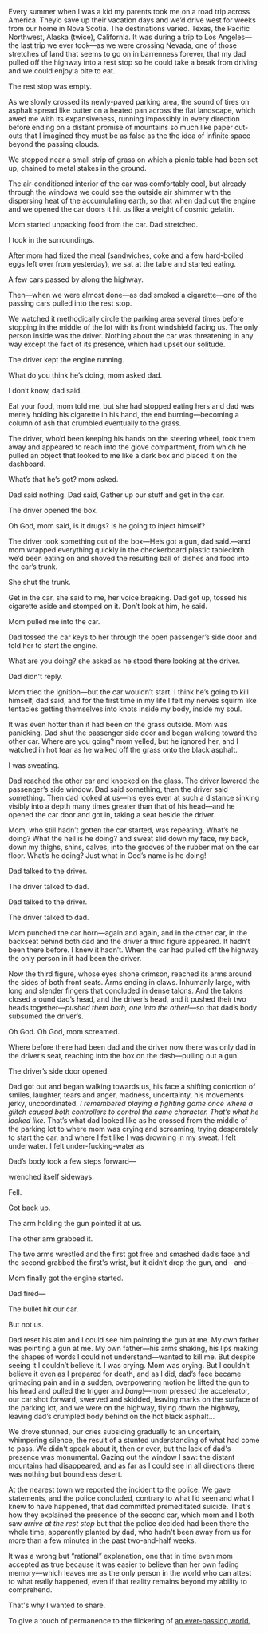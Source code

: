 Every summer when I was a kid my parents took me on a road trip across America. They’d save up their vacation days and we’d drive west for weeks from our home in Nova Scotia. The destinations varied. Texas, the Pacific Northwest, Alaska (twice), California. It was during a trip to Los Angeles—the last trip we ever took—as we were crossing Nevada, one of those stretches of land that seems to go on in barrenness forever, that my dad pulled off the highway into a rest stop so he could take a break from driving and we could enjoy a bite to eat.

The rest stop was empty.

As we slowly crossed its newly-paved parking area, the sound of tires on asphalt spread like butter on a heated pan across the flat landscape, which awed me with its expansiveness, running impossibly in every direction before ending on a distant promise of mountains so much like paper cut-outs that I imagined they must be as false as the the idea of infinite space beyond the passing clouds.

We stopped near a small strip of grass on which a picnic table had been set up, chained to metal stakes in the ground.

The air-conditioned interior of the car was comfortably cool, but already through the windows we could see the outside air shimmer with the dispersing heat of the accumulating earth, so that when dad cut the engine and we opened the car doors it hit us like a weight of cosmic gelatin.

Mom started unpacking food from the car. Dad stretched.

I took in the surroundings.

After mom had fixed the meal (sandwiches, coke and a few hard-boiled eggs left over from yesterday), we sat at the table and started eating.

A few cars passed by along the highway.

Then—when we were almost done—as dad smoked a cigarette—one of the passing cars pulled into the rest stop.

We watched it methodically circle the parking area several times before stopping in the middle of the lot with its front windshield facing us. The only person inside was the driver. Nothing about the car was threatening in any way except the fact of its presence, which had upset our solitude.

The driver kept the engine running.

What do you think he’s doing, mom asked dad.

I don’t know, dad said.

Eat your food, mom told me, but she had stopped eating hers and dad was merely holding his cigarette in his hand, the end burning—becoming a column of ash that crumbled eventually to the grass.

The driver, who’d been keeping his hands on the steering wheel, took them away and appeared to reach into the glove compartment, from which he pulled an object that looked to me like a dark box and placed it on the dashboard.

What’s that he’s got? mom asked.

Dad said nothing. Dad said, Gather up our stuff and get in the car.

The driver opened the box.

Oh God, mom said, is it drugs? Is he going to inject himself?

The driver took something out of the box—He’s got a gun, dad said.—and mom wrapped everything quickly in the checkerboard plastic tablecloth we’d been eating on and shoved the resulting ball of dishes and food into the car’s trunk.

She shut the trunk.

Get in the car, she said to me, her voice breaking. Dad got up, tossed his cigarette aside and stomped on it. Don’t look at him, he said.

Mom pulled me into the car.

Dad tossed the car keys to her through the open passenger’s side door and told her to start the engine.

What are you doing? she asked as he stood there looking at the driver.

Dad didn't reply.

Mom tried the ignition—but the car wouldn’t start. I think he’s going to kill himself, dad said, and for the first time in my life I felt my nerves squirm like tentacles getting themselves into knots inside my body, inside my soul.

It was even hotter than it had been on the grass outside. Mom was panicking. Dad shut the passenger side door and began walking toward the other car. Where are you going? mom yelled, but he ignored her, and I watched in hot fear as he walked off the grass onto the black asphalt.

I was sweating.

Dad reached the other car and knocked on the glass. The driver lowered the passenger’s side window. Dad said something, then the driver said something. Then dad looked at us—his eyes even at such a distance sinking visibly into a depth many times greater than that of his head—and he opened the car door and got in, taking a seat beside the driver.

Mom, who still hadn’t gotten the car started, was repeating, What’s he doing? What the hell is he doing? and sweat slid down my face, my back, down my thighs, shins, calves, into the grooves of the rubber mat on the car floor. What’s he doing? Just what in God’s name is he doing!

Dad talked to the driver.

The driver talked to dad.

Dad talked to the driver.

The driver talked to dad.

Mom punched the car horn—again and again, and in the other car, in the backseat behind both dad and the driver a third figure appeared. It hadn’t been there before. I knew it hadn’t. When the car had pulled off the highway the only person in it had been the driver.

Now the third figure, whose eyes shone crimson, reached its arms around the sides of both front seats. Arms ending in claws. Inhumanly large, with long and slender fingers that concluded in dense talons. And the talons closed around dad’s head, and the driver’s head, and it pushed their two heads together—*pushed them both, one into the other!*—so that dad’s body subsumed the driver’s.

Oh God. Oh God, mom screamed.

Where before there had been dad and the driver now there was only dad in the driver’s seat, reaching into the box on the dash—pulling out a gun.

The driver’s side door opened.

Dad got out and began walking towards us, his face a shifting contortion of smiles, laughter, tears and anger, madness, uncertainty, his movements jerky, uncoordinated. *I remembered playing a fighting game once where a glitch caused both controllers to control the same character. That’s what he looked like.* That’s what dad looked like as he crossed from the middle of the parking lot to where mom was crying and screaming, trying desperately to start the car, and where I felt like I was drowning in my sweat. I felt underwater. I felt under-fucking-water as

Dad’s body took a few steps forward—

wrenched itself sideways.

Fell.

Got back up.

The arm holding the gun pointed it at us.

The other arm grabbed it.

The two arms wrestled and the first got free and smashed dad’s face and the second grabbed the first's wrist, but it didn’t drop the gun, and—and—

Mom finally got the engine started.

Dad fired—

The bullet hit our car.

But not us.

Dad reset his aim and I could see him pointing the gun at me. My own father was pointing a gun at me. My own father—his arms shaking, his lips making the shapes of words I could not understand—wanted to kill me. But despite seeing it I couldn’t believe it. I was crying. Mom was crying. But I couldn’t believe it even as I prepared for death, and as I did, dad’s face became grimacing pain and in a sudden, overpowering motion he lifted the gun to his head and pulled the trigger and *bang!*—mom pressed the accelerator, our car shot forward, swerved and skidded, leaving marks on the surface of the parking lot, and we were on the highway, flying down the highway, leaving dad’s crumpled body behind on the hot black asphalt…

We drove stunned, our cries subsiding gradually to an uncertain, whimpering silence, the result of a stunted understanding of what had come to pass. We didn't speak about it, then or ever, but the lack of dad's presence was monumental. Gazing out the window I saw: the distant mountains had disappeared, and as far as I could see in all directions there was nothing but boundless desert.

At the nearest town we reported the incident to the police. We gave statements, and the police concluded, contrary to what I’d seen and what I knew to have happened, that dad committed premeditated suicide. That's how they explained the presence of the second car, which mom and I both saw *arrive at the rest stop* but that the police decided had been there the whole time, apparently planted by dad, who hadn't been away from us for more than a few minutes in the past two-and-half weeks.

It was a wrong but “rational” explanation, one that in time even mom accepted as true because it was easier to believe than her own fading memory—which leaves me as the only person in the world who can attest to what really happened, even if that reality remains beyond my ability to comprehend.

That's why I wanted to share.

To give a touch of permanence to the flickering of [an ever-passing world.](https://www.reddit.com/r/normancrane)